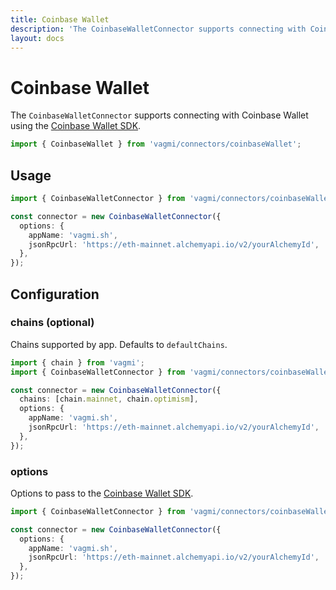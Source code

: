 ```yaml
---
title: Coinbase Wallet
description: 'The CoinbaseWalletConnector supports connecting with Coinbase Wallet using the Coinbase Wallet SDK'
layout: docs
---
```


# Coinbase Wallet

The `CoinbaseWalletConnector` supports connecting with Coinbase Wallet using the [Coinbase Wallet SDK](https://docs.cloud.coinbase.com/wallet-sdk/docs).

```ts
import { CoinbaseWallet } from 'vagmi/connectors/coinbaseWallet';
```

## Usage

```ts
import { CoinbaseWalletConnector } from 'vagmi/connectors/coinbaseWallet';

const connector = new CoinbaseWalletConnector({
  options: {
    appName: 'vagmi.sh',
    jsonRpcUrl: 'https://eth-mainnet.alchemyapi.io/v2/yourAlchemyId',
  },
});
```

## Configuration

### chains (optional)

Chains supported by app. Defaults to `defaultChains`.

```ts
import { chain } from 'vagmi';
import { CoinbaseWalletConnector } from 'vagmi/connectors/coinbaseWallet';

const connector = new CoinbaseWalletConnector({
  chains: [chain.mainnet, chain.optimism],
  options: {
    appName: 'vagmi.sh',
    jsonRpcUrl: 'https://eth-mainnet.alchemyapi.io/v2/yourAlchemyId',
  },
});
```

### options

Options to pass to the [Coinbase Wallet SDK](https://docs.cloud.coinbase.com/wallet-sdk/docs).

```ts
import { CoinbaseWalletConnector } from 'vagmi/connectors/coinbaseWallet';

const connector = new CoinbaseWalletConnector({
  options: {
    appName: 'vagmi.sh',
    jsonRpcUrl: 'https://eth-mainnet.alchemyapi.io/v2/yourAlchemyId',
  },
});
```
